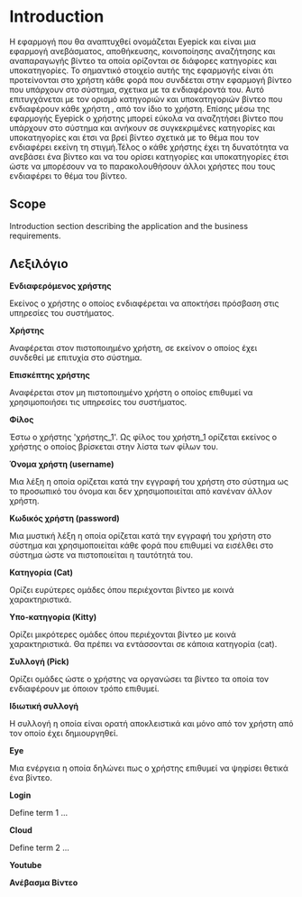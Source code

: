 # Introduction

 Η εφαρμογή που θα αναπτυχθεί ονομάζεται Eyepick και είναι μια εφαρμογή ανεβάσματος, αποθήκευσης, κοινοποίησης αναζήτησης και αναπαραγωγής βίντεο τα οποία ορίζονται σε διάφορες κατηγορίες και υποκατηγορίες. Το σημαντικό στοιχείο αυτής της εφαρμογής είναι ότι  προτείνονται στο χρήστη κάθε φορά που συνδέεται στην εφαρμογή βίντεο που υπάρχουν στο σύστημα, σχετικα με τα ενδιαφέροντά του. Αυτό επιτυγχάνεται με τον ορισμό κατηγοριών και υποκατηγοριών βίντεο που ενδιαφέρουν κάθε χρήστη , από τον ίδιο το χρήστη. Επίσης μέσω της εφαρμογής Eyepick ο χρήστης μπορεί εύκολα να αναζητήσει βίντεο που υπάρχουν στο σύστημα και ανήκουν σε συγκεκριμένες κατηγορίες και υποκατηγορίες και έτσι να βρεί βίντεο σχετικά με το θέμα που τον ενδιαφέρει εκείνη τη στιγμή.Τέλος ο κάθε χρήστης έχει τη δυνατότητα να ανεβάσει ένα βίντεο και να του ορίσει κατηγορίες και υποκατηγορίες έτσι ώστε να μπορέσουν να το παρακολουθήσουν άλλοι χρήστες που τους ενδιαφέρει το θέμα του βίντεο.
 
## Scope

Introduction section describing the application and the business requirements.

## Λεξιλόγιο

**Ενδιαφερόμενος χρήστης**

Εκείνος ο χρήστης ο οποίος ενδιαφέρεται να αποκτήσει πρόσβαση στις υπηρεσίες του συστήματος.

**Χρήστης**

Αναφέρεται στον πιστοποιημένο χρήστη, σε εκείνον ο οποίος έχει συνδεθεί με επιτυχία στο σύστημα.

**Επισκέπτης χρήστης**

Αναφέρεται στον μη πιστοποιημένο χρήστη ο οποίος επιθυμεί να χρησιμοποιήσει τις υπηρεσίες του συστήματος.

**Φίλος**

Έστω ο χρήστης 'χρήστης_1'. Ως φίλος του χρήστη_1 ορίζεται εκείνος ο χρήστης ο οποίος βρίσκεται στην λίστα των φίλων του.

**Όνομα χρήστη (username)**

Μια λέξη η οποία ορίζεται κατά την εγγραφή του χρήστη στο σύστημα ως το προσωπικό του όνομα και δεν χρησιμοποιείται από κανέναν άλλον χρήστη.

**Κωδικός χρήστη (password)**

Μια μυστική λέξη η οποία ορίζεται κατά την εγγραφή του χρήστη στο σύστημα και χρησιμοποιείται κάθε φορά που επιθυμεί να εισέλθει στο σύστημα ώστε να πιστοποιείται η ταυτότητά του. 

**Κατηγορία (Cat)**

Ορίζει ευρύτερες ομάδες όπου περιέχονται βίντεο με κοινά χαρακτηριστικά.

**Υπο-κατηγορία (Kitty)**

Ορίζει μικρότερες ομάδες όπου περιέχονται βίντεο με κοινά χαρακτηριστικά. Θα πρέπει να εντάσσονται σε κάποια κατηγορία (cat).


**Συλλογή (Pick)**

Ορίζει ομάδες ώστε ο χρήστης να οργανώσει τα βίντεο τα οποία τον ενδιαφέρουν με όποιον τρόπο επιθυμεί.

**Ιδιωτική συλλογή**

Η συλλογή η οποία είναι ορατή αποκλειστικά και μόνο από τον χρήστη από τον οποίο έχει δημιουργηθεί.

**Eye**

Μια ενέργεια η οποία δηλώνει πως ο χρήστης επιθυμεί να ψηφίσει θετικά ένα βίντεο.



**Login**

Define term 1 ...

**Cloud**

Define term 2 ...

**Youtube**

**Ανέβασμα Βίντεο**


